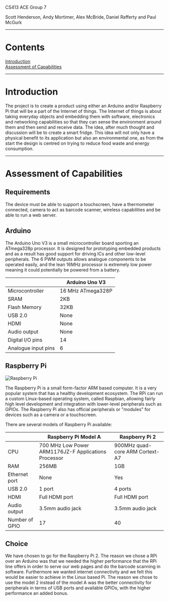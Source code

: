 
CS413 ACE Group 7

Scott Henderson, Andy Mortimer, Alex McBride, Daniel Rafferty and Paul McGurk

----

# Contents  
[Introduction](#introduction)  
[Assessment of Capabilities](#assessment-of-capabilities)  

----

# Introduction
The project is to create a product using either an Arduino and/or Raspberry Pi that will be a part of the Internet of things. The Internet of things is about taking everyday objects and embedding them with software, electronics and networking capabilities so that they can sense the environment around them and then send and receive data. The idea, after much thought and discussion will be to create a smart fridge. This idea will not only have a physical benefit to its application but also an environmental one, as from the start the design is centred on trying to reduce food waste and energy consumption.

----

# Assessment of Capabilities
## Requirements
The device must be able to support a touchscreen, have a thermometer connected, camera to act as barcode scanner, wireless capabilities and be able to run a web server.

## Arduino

The Arduino Uno V3 is a small microcontroller board sporting an ATmega328p processor. It is designed for prototyping embedded products and as a result has good support for driving ICs and other low-level peripherals. The 6 PWM outputs allows analogue components to be operated easily, and the lean 16MHz processor is extremely low power meaning it could potentially be powered from a battery.

|                     |   Arduino Uno V3  |
|---------------------|-------------------|
| Microcontroller     | 16 MHz ATmega328P |
| SRAM                | 2KB               |
| Flash Memory        | 32KB              |
| USB 2.0             | None              |
| HDMI                | None              |
| Audio output        | None              |
| Digital I/O pins    | 14                |
| Analogue input pins | 6                 |

## Raspberry Pi
![Raspberry Pi](https://upload.wikimedia.org/wikipedia/commons/4/45/Raspberry_Pi_-_Model_A.jpg)

The Raspberry Pi is a small form-factor ARM based computer. It is a very popular system that has a healthy development ecosystem. The RPi can run a custom Linux-based operating system, called Raspbian, allowing fairly high level development and integration with lower-level peripherals such as GPIOs. The Raspberry Pi also has official peripherals or "modules" for devices such as a camera or a touchscreen.

There are several models of Raspberry Pi available:

|                | Raspberry Pi Model A                                 | Raspberry Pi 2                  |
|----------------|------------------------------------------------------|---------------------------------|
| CPU            | 700 MHz Low Power ARM1176JZ-F Applications Processor | 900MHz quad-core ARM Cortext-A7 |
| RAM            | 256MB                                                | 1GB                             |
| Ethernet port  | None                                                 | Yes                             |
| USB 2.0        | 1 port                                               | 4 ports                         |
| HDMI           | Full HDMI port                                       | Full HDMI port                  |
| Audio output   | 3.5mm audio jack                                     | 3.5mm audio jack                |
| Number of GPIO | 17                                                   | 40                              |

## Choice

We have chosen to go for the Raspberry Pi 2. The reason we chose a RPi over an Arduino was that we needed the higher performance that the RPi line offers in order to serve our web pages and do the barcode scanning in software. Furthermore we wanted internet connectivity and we felt this would be easier to achieve in the Linux based Pi. The reason we chose to use the model 2 instead of the model A was the better connectivity for peripherals in terms of USB ports and available GPIOs, with the higher performance an added bonus.
